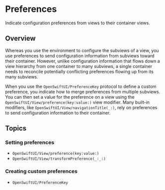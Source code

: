 # Preferences

Indicate configuration preferences from views to their container views.

## Overview

Whereas you use the environment to configure the subviews of a view, you use preferences to send configuration information from subviews toward their container. However, unlike configuration information that flows down a view hierarchy from one container to many subviews, a single container needs to reconcile potentially conflicting preferences flowing up from its many subviews.

When you use the ``OpenSwiftUI/PreferenceKey`` protocol to define a custom preference, you indicate how to merge preferences from multiple subviews. You can then set a value for the preference on a view using the ``OpenSwiftUI/View/preference(key:value:)`` view modifier. Many built-in modifiers, like ``OpenSwiftUI/View/navigationTitle(_:)``, rely on preferences to send configuration information to their container.

## Topics

### Setting preferences

- ``OpenSwiftUI/View/preference(key:value:)``
- ``OpenSwiftUI/View/transformPreference(_:_:)``

### Creating custom preferences

- ``OpenSwiftUI/PreferenceKey``
